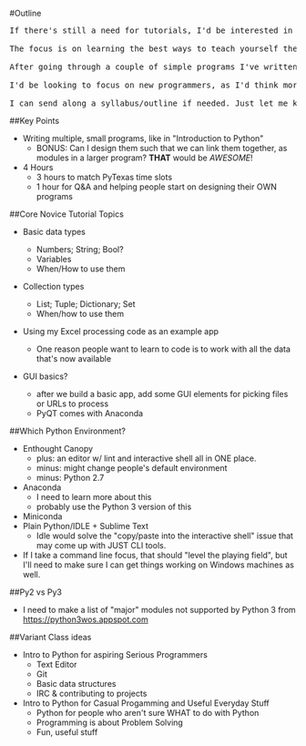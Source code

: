 #Outline

<pre>If there's still a need for tutorials, I'd be interested in leading a tutorial for new programmers.  I'm calling it "Antifragile Python: Learning HOW to learn Python for new programmers".

The focus is on learning the best ways to teach yourself the language, based on ideas from the book "Antifragile" and my own experiences teaching myself how to make software that actually WORKS (solves your particular problem) in Python.

After going through a couple of simple programs I've written that highlight some basics of Python, I'll turn to the students and start guiding them on how they can attack their own problems in Python.

I'd be looking to focus on new programmers, as I'd think more experienced programmers may already know most of these things and would be bored. I'm not that advanced a coder myself, but I AM an experienced teacher. I started my teaching career at A&M, teaching for a semester in 1999.

I can send along a syllabus/outline if needed. Just let me know.
</pre>

##Key Points
-  Writing multiple, small programs, like in "Introduction to Python"
    -  BONUS: Can I design them such that we can link them together, as modules in a larger program? **THAT** would be *AWESOME*!
-  4 Hours
    -  3 hours to match PyTexas time slots
    -  1 hour for Q&A and helping people start on designing their OWN programs

##Core Novice Tutorial Topics

-  Basic data types
    +  Numbers; String; Bool?
    +  Variables
    +  When/How to use them

-  Collection types
    +  List; Tuple; Dictionary; Set
    +  When/how to use them
-  Using my Excel processing code as an example app
    +  One reason people want to learn to code is to work with all the data that's now available
-  GUI basics?
    +  after we build a basic app, add some GUI elements for picking files or URLs to process
    +  PyQT comes with Anaconda

##Which Python Environment?
-  Enthought Canopy
    +  plus: an editor w/ lint and interactive shell all in ONE place.
    +  minus: might change people's default environment
    +  minus: Python 2.7
-  Anaconda
    +  I need to learn more about this
    +  probably use the Python 3 version of this
-  Miniconda
-  Plain Python/IDLE + Sublime Text
    +  Idle would solve the "copy/paste into the interactive shell" issue that may come up with JUST CLI tools.
-  If I take a command line focus, that should "level the playing field", but I'll need to make sure I can get things working on Windows machines as well.

##Py2 vs Py3
-  I need to make a list of "major" modules not supported by Python 3 from https://python3wos.appspot.com

##Variant Class ideas
-  Intro to Python for aspiring Serious Programmers
    -  Text Editor
    -  Git
    -  Basic data structures
    -  IRC & contributing to projects
-  Intro to Python for Casual Progamming and Useful Everyday Stuff
    -  Python for people who aren't sure WHAT to do with Python
    -  Programming is about Problem Solving
    -  Fun, useful stuff

